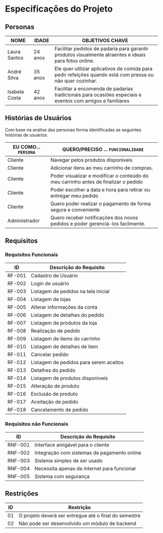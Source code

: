 # Especificações do Projeto

## Personas

| NOME           | IDADE    | OBJETIVOS CHAVE                                                                                            |
|----------------|----------|------------------------------------------------------------------------------------------------------------|
|Laura Santos    | 24 anos  | Facilitar pedidos de padaria para garantir produtos visualmente atraentes e ideais para fotos online.      |
|André Silva     | 35 anos  | Ele quer utilizar aplicativos de comida para pedir refeições quando está com pressa ou não quer cozinhar.  |
|Isabela Costa   | 42 anos  | Facilitar a encomenda de padarias tradicionais para ocasiões especiais e eventos com amigos e familiares   |

## Histórias de Usuários

Com base na análise das personas forma identificadas as seguintes histórias de usuários:

|EU COMO... `PERSONA`| QUERO/PRECISO ... `FUNCIONALIDADE`                                                  |
|--------------------|-------------------------------------------------------------------------------------|
|Cliente             | Navegar pelos produtos disponíveis                                                  |
|Cliente             | Adicionar itens ao meu carrinho de compras.                                         |
|Cliente             | Poder visualizar e modificar o conteúdo do meu carrinho antes de finalizar o pedido |
|Cliente             | Poder escolher a data e hora para retirar ou entregar meu pedido                    |
|Cliente             | Quero poder realizar o pagamento de forma segura e conveniente                      |
|Administrador       | Quero receber notificações dos novos pedidos e poder gerenciá-los facilmente.       |

## Requisitos
### Requisitos Funcionais

| ID   | Descrição do Requisito                 |
|------|----------------------------------------|
|RF-001| Cadastro de Usuário                    |
|RF-002| Login de usuário                       |
|RF-003| Listagem de pedidos na tela inicial    |
|RF-004| Listagem de lojas                      |
|RF-005| Alterar informações da conta           |
|RF-006| Listagem de detalhes do pedido         |
|RF-007| Listagem de produtos da loja           |
|RF-008| Realização de pedido                   |
|RF-009| Listagem de items do carrinho          |
|RF-010| Listagem de detalhes de item           |
|RF-011| Cancelar pedido                        |
|RF-012| Listagem de pedidos para serem aceitos |
|RF-013| Detalhes do pedido                     |
|RF-014| Listagem de produtos disponiveis       |
|RF-015| Alteração de produto                   |
|RF-016| Exclusão de produto                    |
|RF-017| Aceitação de pedido                    |
|RF-018| Cancelamento de pedido                 |


### Requisitos não Funcionais

|ID     | Descrição do Requisito                       |
|-------|----------------------------------------------|
|RNF-001| Interface amigável para o cliente            |
|RNF-002| Integração com sistemas de pagamento online  |
|RNF-003| Sistema simples de ser usado                 |
|RNF-004| Necessita apenas de internet para funcionar  |
|RNF-005| Sistema com segurança                        |

## Restrições

|ID| Restrição                                             |
|--|-------------------------------------------------------|
|01| O projeto deverá ser entregue até o final do semestre |
|02| Não pode ser desenvolvido um módulo de backend        |

